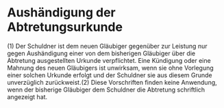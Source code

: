 # Aushändigung der Abtretungsurkunde

(1) Der Schuldner ist dem neuen Gläubiger gegenüber zur Leistung nur gegen Aushändigung einer von dem bisherigen Gläubiger über die Abtretung ausgestellten Urkunde verpflichtet. Eine Kündigung oder eine Mahnung des neuen Gläubigers ist unwirksam, wenn sie ohne Vorlegung einer solchen Urkunde erfolgt und der Schuldner sie aus diesem Grunde unverzüglich zurückweist.(2) Diese Vorschriften finden keine Anwendung, wenn der bisherige Gläubiger dem Schuldner die Abtretung schriftlich angezeigt hat. 

